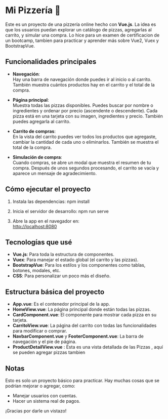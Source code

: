 
# Mi Pizzería 🍕

Este es un proyecto de una pizzería online hecho con **Vue.js**. La idea es que los usuarios puedan explorar un catálogo de pizzas, agregarlas al carrito, y simular una compra. Lo hice para un examen de certificacion de un bootcamp, tambien para practicar y aprender más sobre Vue2, Vuex y BootstrapVue.

## Funcionalidades principales

- **Navegación**:  
  Hay una barra de navegación donde puedes ir al inicio o al carrito. También muestra cuántos productos hay en el carrito y el total de la compra.

- **Página principal**:  
  Muestra todas las pizzas disponibles. Puedes buscar por nombre o ingredientes y ordenar por precio (ascendente o descendente). Cada pizza está en una tarjeta con su imagen, ingredientes y precio. También puedes agregarla al carrito.

- **Carrito de compras**:  
  En la vista del carrito puedes ver todos los productos que agregaste, cambiar la cantidad de cada uno o eliminarlos. También se muestra el total de la compra.

- **Simulación de compra**:  
  Cuando compras, se abre un modal que muestra el resumen de tu compra. Después de unos segundos procesando, el carrito se vacía y aparece un mensaje de agradecimiento.

## Cómo ejecutar el proyecto

1. Instala las dependencias: 
    npm install
    

2. Inicia el servidor de desarrollo:
    npm run serve
  
3. Abre la app en el navegador en:  
   [http://localhost:8080](http://localhost:8080)   


## Tecnologías que usé

- **Vue.js**: Para toda la estructura de componentes.  
- **Vuex**: Para manejar el estado global (el carrito y las pizzas).  
- **BootstrapVue**: Para los estilos y los componentes como tablas, botones, modales, etc.  
- **CSS**: Para personalizar un poco más el diseño.

## Estructura básica del proyecto

- **App.vue**: Es el contenedor principal de la app.  
- **HomeView.vue**: La página principal donde están todas las pizzas.  
- **CardComponent.vue**: El componente para mostrar cada pizza en su tarjeta.  
- **CarritoView.vue**: La página del carrito con todas las funcionalidades para modificar o comprar.  
- **NavbarComponent.vue** y **FooterComponent.vue**: La barra de navegación y el pie de página.
- **ProductDetailView.vue** : Esta es una vista detallada de las Pizzas , aquí se pueden agregar pizzas tambien 
## Notas

Esto es solo un proyecto básico para practicar. Hay muchas cosas que se podrían mejorar o agregar, como:

- Manejar usuarios con cuentas.  
- Hacer un sistema real de pagos.   

¡Gracias por darle un vistazo! 
